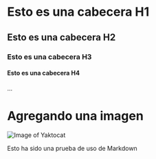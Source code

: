 # Esto es una cabecera H1
## Esto es una cabecera H2
### Esto es una cabecera H3
#### Esto es una cabecera H4

...        

# Agregando una imagen
![Image of Yaktocat](https://cdn.pixabay.com/animation/2023/10/02/18/06/18-06-24-613_512.gif)

Esto ha sido una prueba de uso de Markdown
